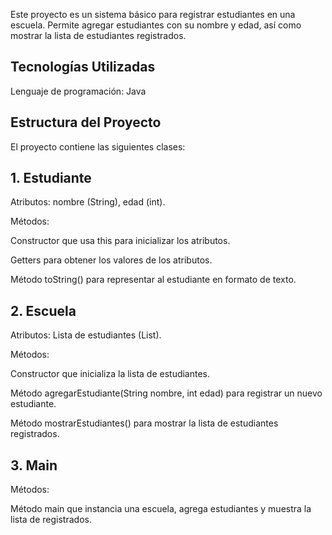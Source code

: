 Este proyecto es un sistema básico para registrar estudiantes en una escuela. Permite agregar estudiantes con su nombre y edad, así como mostrar la lista de estudiantes registrados.

 ## Tecnologías Utilizadas

Lenguaje de programación: Java

 ## Estructura del Proyecto

El proyecto contiene las siguientes clases:

 ## 1. Estudiante

Atributos: nombre (String), edad (int).

Métodos:

Constructor que usa this para inicializar los atributos.

Getters para obtener los valores de los atributos.

Método toString() para representar al estudiante en formato de texto.

 ## 2. Escuela

Atributos: Lista de estudiantes (List<Estudiante>).

Métodos:

Constructor que inicializa la lista de estudiantes.

Método agregarEstudiante(String nombre, int edad) para registrar un nuevo estudiante.

Método mostrarEstudiantes() para mostrar la lista de estudiantes registrados.

 ## 3. Main

Métodos:

Método main que instancia una escuela, agrega estudiantes y muestra la lista de registrados.
